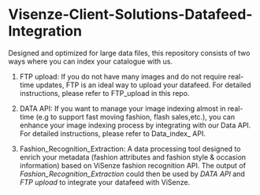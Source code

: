 # Visenze-Client-Solutions-Datafeed-Integration

Designed and optimized for large data files, this repository consists of two ways where you can index your catalogue with us. 

1. FTP upload: If you do not have many images and do not require real-time updates, FTP is an ideal way to upload your datafeed.
For detailed instructions, please refer to FTP_upload in this repo.  

2. DATA API: If you want to manage your image indexing almost in real-time (e.g to support fast moving fashion, flash sales,etc.), 
you can enhance your image indexing process by integrating with our Data API. For detailed instructions, please refer to Data_index_ API.  
3. Fashion_Recognition_Extraction: A data processing tool designed to enrich your metadata (fashion attributes and fashion style & occasion information) based on ViSenze fashion recognition API. The output of <i>Fashion_Recognition_Extraction</i> could then be used by <i>DATA API</i> and <i>FTP upload</i> to integrate your datafeed with ViSenze. 
